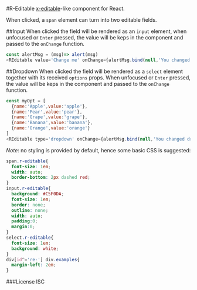 #R-Editable
[x-editable]()-like component for React. 

When clicked, a `span` element can turn into two editable fields.

##Input
When clicked the field will be rendered as an `input` element, when unfocused or `Enter` pressed, the value will be keps in the component and passed to the `onChange` function.

```js
const alertMsg = (msg)=> alert(msg)
<REditable value='Change me' onChange={alertMsg.bind(null,'You changed me!')}/>
```

##Dropdown
When clicked the field will be rendered as a `select` element together with its received `options` props. When unfocused or `Enter` pressed, the value will be keps in the component and passed to the `onChange` function.

```js
const myOpt = [
  {name:'Apple',value:'apple'},
  {name:'Pear',value:'pear'},
  {name:'Grape',value:'grape'},
  {name:'Banana',value:'banana'},
  {name:'Orange',value:'orange'}
]
<REditable type='dropdown' onChange={alertMsg.bind(null,'You changed dropdown')} options={myOpt} />
```


*Note*: no styling is provided by default, hence some basic CSS is suggested:

```css
span.r-editable{
  font-size: 1em;
  width: auto;
  border-bottom: 2px dashed red;
}
input.r-editable{
  background: #C5F0DA;
  font-size: 1em;
  border: none;
  outline: none;
  width: auto;
  padding:0;
  margin:0;
}
select.r-editable{
  font-size: 1em;
  background: white;
}
div[id^='re-'] div.examples{
  margin-left: 2em;
}
```

###License
ISC
